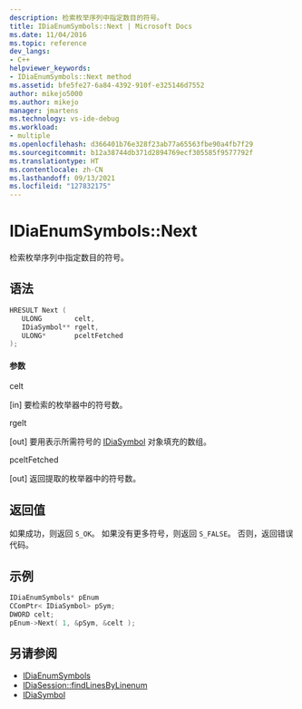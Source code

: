 ```yaml
---
description: 检索枚举序列中指定数目的符号。
title: IDiaEnumSymbols::Next | Microsoft Docs
ms.date: 11/04/2016
ms.topic: reference
dev_langs:
- C++
helpviewer_keywords:
- IDiaEnumSymbols::Next method
ms.assetid: bfe5fe27-6a84-4392-910f-e325146d7552
author: mikejo5000
ms.author: mikejo
manager: jmartens
ms.technology: vs-ide-debug
ms.workload:
- multiple
ms.openlocfilehash: d366401b76e328f23ab77a65563fbe90a4fb7f29
ms.sourcegitcommit: b12a38744db371d2894769ecf305585f9577792f
ms.translationtype: HT
ms.contentlocale: zh-CN
ms.lasthandoff: 09/13/2021
ms.locfileid: "127832175"
---
```

# <a name="idiaenumsymbolsnext"></a>IDiaEnumSymbols::Next
检索枚举序列中指定数目的符号。

## <a name="syntax"></a>语法

```C++
HRESULT Next ( 
   ULONG        celt,
   IDiaSymbol** rgelt,
   ULONG*       pceltFetched
);
```

#### <a name="parameters"></a>参数
 celt

[in] 要检索的枚举器中的符号数。

 rgelt

[out] 要用表示所需符号的 [IDiaSymbol](../../debugger/debug-interface-access/idiasymbol.md) 对象填充的数组。

 pceltFetched

[out] 返回提取的枚举器中的符号数。

## <a name="return-value"></a>返回值
 如果成功，则返回 `S_OK`。 如果没有更多符号，则返回 `S_FALSE`。 否则，返回错误代码。

## <a name="example"></a>示例

```C++
IDiaEnumSymbols* pEnum
CComPtr< IDiaSymbol> pSym;
DWORD celt;
pEnum->Next( 1, &pSym, &celt );
```

## <a name="see-also"></a>另请参阅
- [IDiaEnumSymbols](../../debugger/debug-interface-access/idiaenumsymbols.md)
- [IDiaSession::findLinesByLinenum](../../debugger/debug-interface-access/idiasession-findlinesbylinenum.md)
- [IDiaSymbol](../../debugger/debug-interface-access/idiasymbol.md)
